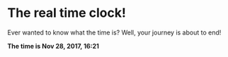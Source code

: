 # The real time clock!

Ever wanted to know what the time is? Well, your journey is about to end!

**The time is Nov 28, 2017, 16:21**